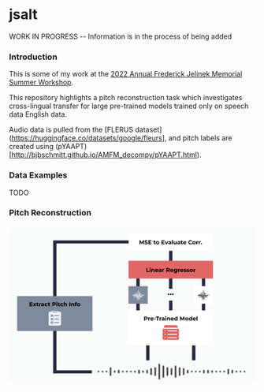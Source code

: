 # jsalt

WORK IN PROGRESS -- Information is in the process of being added

### Introduction

This is some of my work at the [2022 Annual Frederick Jelinek Memorial Summer Workshop](https://www.clsp.jhu.edu/2022-eighth-frederick-jelinek-memorial-summer-workshop/).

This repository highlights a pitch reconstruction task which investigates cross-lingual transfer for large pre-trained models trained only on speech data English data.

Audio data is pulled from the [FLERUS dataset](https://huggingface.co/datasets/google/fleurs], and pitch labels are created using (pYAAPT)[http://bjbschmitt.github.io/AMFM_decompy/pYAAPT.html).

### Data Examples

TODO

### Pitch Reconstruction

![Pitch Reconstruction Diagram](img/pitch_reconstruct.png "Pitch Reconstruction")
